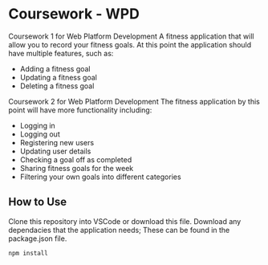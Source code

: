 # Coursework - WPD 
Coursework 1 for Web Platform Development
A fitness application that will allow you to record your fitness goals. At this point the application should have multiple features, such as:
- Adding a fitness goal
- Updating a fitness goal
- Deleting a fitness goal

Coursework 2 for Web  Platform Development
The fitness application by this point will have more functionality including:
- Logging in
- Logging out
- Registering new users
- Updating user details
- Checking a goal off as completed
- Sharing fitness goals for the week
- Filtering your own goals into different categories

## How to Use
Clone this repository into VSCode or download this file. 
Download any dependacies that the application needs; These can be found in the package.json file.
```` javascript
npm install
````

